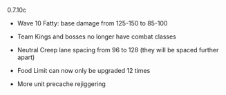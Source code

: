 0.7.10c

- Wave 10 Fatty: base damage from 125-150 to 85-100

- Team Kings and bosses no longer have combat classes

- Neutral Creep lane spacing from 96 to 128 (they will be spaced further apart)

- Food Limit can now only be upgraded 12 times

- More unit precache rejiggering
